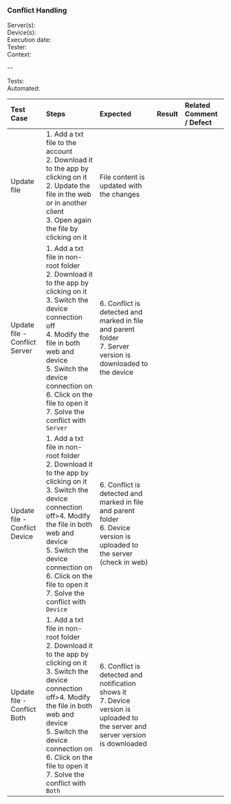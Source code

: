 ### Conflict Handling

Server(s): <br>
Device(s): <br>
Execution date: <br>
Tester:  <br>
Context: <br>
 
--

Tests: <br>
Automated:

 
| Test Case | Steps | Expected | Result | Related Comment / Defect | 
| :-------- | :---- | :------- | :----: | :------------------------- | 
| Update file | 1. Add a txt file to the account<br>2. Download it to the app by clicking on it<br>2. Update the file in the web or in another client<br>3. Open again the file by clicking on it | File content is updated with the changes | |  |
| Update file - Conflict Server | 1. Add a txt file in non-root folder<br> 2. Download it to the app by clicking on it<br>3. Switch the device connection off<br>4. Modify the file in both web and  device<br>5. Switch the device connection on<br>6. Click on the file to open it<br>7. Solve the conflict with `Server` | 6. Conflict is detected and marked in file and parent folder<br>7. Server version is downloaded to the device |
| Update file - Conflict Device |  1. Add a txt file in non-root folder<br> 2. Download it to the app by clicking on it<br>3. Switch the device connection off>4. Modify the file in both web and  device<br>5. Switch the device connection on<br>6. Click on the file to open it<br>7. Solve the conflict with `Device` | 6. Conflict is detected and marked in file and parent folder<br>6. Device version is uploaded to the server (check in web) |
| Update file - Conflict Both |  1. Add a txt file in non-root folder<br> 2. Download it to the app by clicking on it<br>3. Switch the device connection off>4. Modify the file in both web and device<br>5. Switch the device connection on<br>6. Click on the file to open it<br>7. Solve the conflict with `Both` | 6. Conflict is detected and notification shows it<br>7. Device version is uploaded to the server and server version is downloaded |